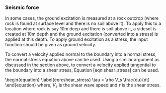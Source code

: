 ### Seismic force

In some cases, the ground excitation is measured at a rock outcrop (where rock is found at surface
level and there is no soil above it). To apply this to a location where rock is say $10$m deep and
there is soil above it, a sideset is created at $10$m depth and the ground excitation (converted into
a stress) is applied at this depth. To apply ground excitation as a stress, the input function should
be given as ground velocity.

To convert a velocity applied normal to the boundary into a normal stress, the normal stress equation above can be used. Using a similar argument as discussed in the section above, to
convert a velocity applied tangential to the boundary into a shear stress, Equation
[eqn:shear_stress] can be used.

\begin{equation}
\label{eqn:shear_stress}
\tau = \rho  V_s  \frac{du}{dt}
\end{equation}
where, $V_s$ is the shear wave speed and $\tau$ is the shear stress.
